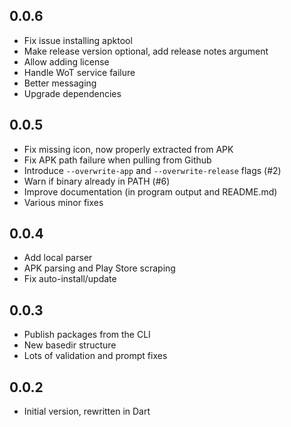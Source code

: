 ## 0.0.6

 - Fix issue installing apktool
 - Make release version optional, add release notes argument
 - Allow adding license
 - Handle WoT service failure
 - Better messaging
 - Upgrade dependencies

## 0.0.5

 - Fix missing icon, now properly extracted from APK
 - Fix APK path failure when pulling from Github
 - Introduce `--overwrite-app` and `--overwrite-release` flags (#2)
 - Warn if binary already in PATH (#6)
 - Improve documentation (in program output and README.md)
 - Various minor fixes

## 0.0.4
 
 - Add local parser
 - APK parsing and Play Store scraping
 - Fix auto-install/update

## 0.0.3

 - Publish packages from the CLI
 - New basedir structure
 - Lots of validation and prompt fixes

## 0.0.2

 - Initial version, rewritten in Dart
